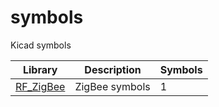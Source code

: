 # symbols
Kicad symbols

| Library                   | Description    |Symbols |
|---------------------------|----------------|--------|
| [RF_ZigBee](RF_ZigBee.md) | ZigBee symbols | 1      |

